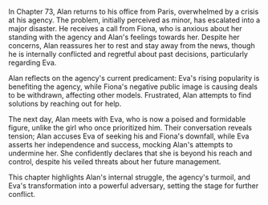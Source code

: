 In Chapter 73, Alan returns to his office from Paris, overwhelmed by a crisis at his agency. The problem, initially perceived as minor, has escalated into a major disaster. He receives a call from Fiona, who is anxious about her standing with the agency and Alan's feelings towards her. Despite her concerns, Alan reassures her to rest and stay away from the news, though he is internally conflicted and regretful about past decisions, particularly regarding Eva.

Alan reflects on the agency's current predicament: Eva's rising popularity is benefiting the agency, while Fiona's negative public image is causing deals to be withdrawn, affecting other models. Frustrated, Alan attempts to find solutions by reaching out for help.

The next day, Alan meets with Eva, who is now a poised and formidable figure, unlike the girl who once prioritized him. Their conversation reveals tension; Alan accuses Eva of seeking his and Fiona's downfall, while Eva asserts her independence and success, mocking Alan's attempts to undermine her. She confidently declares that she is beyond his reach and control, despite his veiled threats about her future management.

This chapter highlights Alan's internal struggle, the agency's turmoil, and Eva's transformation into a powerful adversary, setting the stage for further conflict.